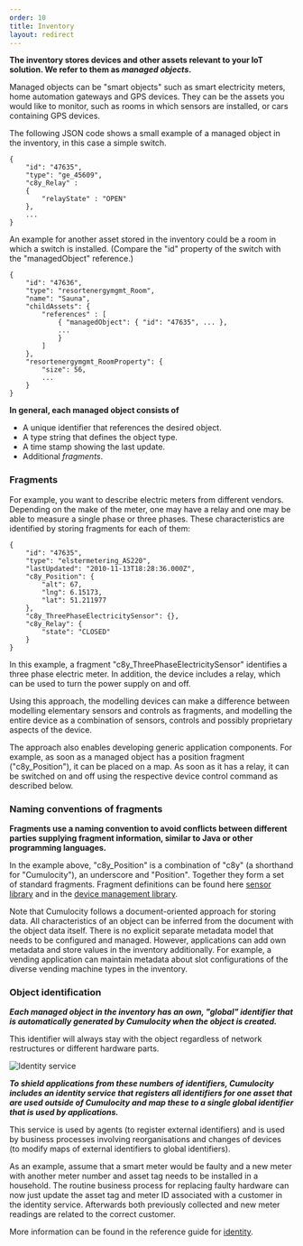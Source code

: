 ```yaml
---
order: 10
title: Inventory
layout: redirect
---
```



**The inventory stores devices and other assets relevant to your IoT solution. We refer to them as  *managed objects*.**


Managed objects can be "smart objects" such as smart electricity meters, home automation gateways and GPS devices. They can be the assets you would like to monitor, such as rooms in which sensors are installed, or cars containing GPS devices. 


The following JSON code shows a small example of a managed object in the inventory, in this case a simple switch.

<pre><code class="json">{
	"id": "47635",
	"type": "ge_45609",
	"c8y_Relay" : 
	{
		"relayState" : "OPEN"
	},
	...
}</code></pre>

An example for another asset stored in the inventory could be a room in which a switch is installed. (Compare the "id" property of the switch with the "managedObject" reference.)

<pre><code class="json">{
	"id": "47636",
	"type": "resortenergymgmt_Room",
	"name": "Sauna",
	"childAssets": {
		"references" : [
			{ "managedObject": { "id": "47635", ... },
			...
			} 
		]
	},
	"resortenergymgmt_RoomProperty": {
		"size": 56,
		...
	}
}</code></pre>

**In general, each managed object consists of**

* A unique identifier that references the desired object.
* A type string that defines the object type.
* A time stamp showing the last update.
* Additional *fragments*.

### Fragments

For example, you want to describe electric meters from different vendors. Depending on the make of the meter, one may have a relay and one may be able to measure a single phase or three phases. These characteristics are identified by storing fragments for each of them:

<pre><code class="json">{
	"id": "47635",
	"type": "elstermetering_AS220",
	"lastUpdated": "2010-11-13T18:28:36.000Z",
	"c8y_Position": {
		"alt": 67,
		"lng": 6.15173,
		"lat": 51.211977
	},
	"c8y_ThreePhaseElectricitySensor": {},
	"c8y_Relay": {
		"state": "CLOSED"
	}
}</code></pre>

In this example, a fragment "c8y\_ThreePhaseElectricitySensor" identifies a three phase electric meter. In addition, the device includes a relay, which can be used to turn the power supply on and off.

Using this approach, the modelling devices can make a difference between modelling  elementary sensors and controls as fragments, and modelling the entire device as a combination of sensors, controls and possibly proprietary aspects of the device.

The approach also enables developing generic application components. For example, as soon as a managed object has a position fragment ("c8y\_Position"), it can be placed on a map. As soon as it has a relay, it can be switched on and off using the respective device control command as described below.

### Naming conventions of fragments
**Fragments use a naming convention to avoid conflicts between different parties supplying fragment information, similar to Java or other programming languages.** 

In the example above, "c8y_Position" is a combination of "c8y" (a shorthand for "Cumulocity"), an underscore and "Position". Together they form a set of standard fragments. Fragment definitions can be found here [sensor library](/guides/reference/sensor-library) and in the [device management library](/guides/reference/device-management).

Note that Cumulocity follows a document-oriented approach for storing data. All characteristics of an object can be inferred from the document with the object data itself. There is no explicit separate metadata model that needs to be configured and managed. However, applications can add own metadata and store values in the inventory additionally. For example, a vending application can maintain metadata about slot configurations of the diverse vending machine types in the inventory.

### Object identification

***Each managed object in the inventory has an own, "global" identifier that is automatically generated by Cumulocity when the object is created.***

This identifier will always stay with the object regardless of network restructures or different hardware parts.

![Identity service](/guides/concepts-guide/identification.png)

***To shield applications from these numbers of identifiers, Cumulocity includes an identity service that registers all identifiers for one asset that are used outside of Cumulocity and map these to a single global identifier that is used by applications.***

This service is used by agents (to register external identifiers) and is used by business processes involving reorganisations and changes of devices (to modify maps of external identifiers to global identifiers).

As an example, assume that a smart meter would be faulty and a new meter with another meter number and asset tag needs to be installed in a household. The routine business process for replacing faulty hardware can now just update the asset tag and meter ID associated with a customer in the identity service. Afterwards both previously collected and new meter readings are related to the correct customer.

More information can be found in the reference guide for [identity](/guides/reference/identity).
